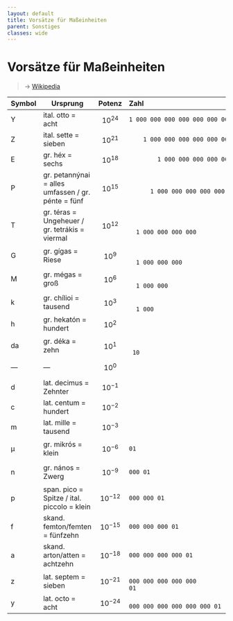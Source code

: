```yaml
---
layout: default
title: Vorsätze für Maßeinheiten
parent: Sonstiges
classes: wide
---
```


<!-- Mathjax Support -->
<script type="text/javascript" async
  src="https://cdn.mathjax.org/mathjax/latest/MathJax.js?config=TeX-MML-AM_CHTML">
</script>


# Vorsätze für Maßeinheiten

> → [Wikipedia](https://de.wikipedia.org/wiki/Vors%C3%A4tze_f%C3%BCr_Ma%C3%9Feinheiten)


| Symbol | Ursprung                                           | Potenz       | Zahl                                                         | Wort                                                         | Name  |
| ------ | -------------------------------------------------- | ------------ | :----------------------------------------------------------- | ------------------------------------------------------------ | ----- |
| Y      | ital. otto = acht                                  | $$10^{24}$$  | <code>1 000 000 000 000 000 000 000 000<span style="visibility:hidden;">0,000 000 000 000 000 000 000 1</span></code> | [Quadrillion](https://de.wikipedia.org/wiki/Quadrillion)     | Yotta |
| Z      | ital. sette = sieben                               | $$10^{21}$$  | <code><span style="visibility:hidden;">0,00</span>1 000 000 000 000 000 000 000<span style="visibility:hidden;">0,000 000 000 000 000 000 000 1</span></code> | [Trilliarde](https://de.wikipedia.org/wiki/Zahlennamen)      | Zetta |
| E      | gr. héx = sechs                                    | $$10^{18}$$  | <code><span style="visibility:hidden;">0,000 00</span>1 000 000 000 000 000 000<span style="visibility:hidden;">0,000 000 000 000 000 000 000 1</span></code> | [Trillion](https://de.wikipedia.org/wiki/Trillion)           | Exa   |
| P      | gr. petannýnai = alles umfassen / gr. pénte = fünf | $$10^{15}$$  | <code><span style="visibility:hidden;">0,000 000 00</span>1 000 000 000 000 000<span style="visibility:hidden;">0,000 000 000 000 000 000 000 1</span></code> | [Billiarde](https://de.wikipedia.org/wiki/Billiarde)         | Peta  |
| T      | gr. téras = Ungeheuer / gr. tetrákis = viermal     | $$10^{12}$$  | <code><span style="visibility:hidden;">0,000 000 000 00</span>1 000 000 000 000<span style="visibility:hidden;">0,000 000 000 000 000 000 000 1</span></code> | [Billion](https://de.wikipedia.org/wiki/Billion)             | Tera  |
| G      | gr. gígas = Riese                                  | $$10^{9}$$   | <code><span style="visibility:hidden;">0,000 000 000 000 00</span>1 000 000 000<span style="visibility:hidden;">0,000 000 000 000 000 000 000 1</span></code> | [Milliarde](https://de.wikipedia.org/wiki/Milliarde)         | Giga  |
| M      | gr. mégas = groß                                   | $$10^{6}$$   | <code><span style="visibility:hidden;">0,000 000 000 000 000 00</span>1 000 000<span style="visibility:hidden;">0,000 000 000 000 000 000 000 1</span></code> | [Million](https://de.wikipedia.org/wiki/Million)             | Mega  |
| k      | gr. chílioi = tausend                              | $$10^{3}$$   | <code><span style="visibility:hidden;">0,000 000 000 000 000 000 00</span>1 000<span style="visibility:hidden;">0,000 000 000 000 000 000 000 1</span></code> | [Tausend](https://de.wikipedia.org/wiki/Tausend)             | Kilo  |
| h      | gr. hekatón = hundert                              | $$10^{2}$$   | <code><span style="visibility:hidden;">N0,000 000 000 000 000 000 000</span>100<span style="visibility:hidden;">0,000 000 000 000 000 000 000 1</span></code> | [Hundert](https://de.wikipedia.org/wiki/Hundert)             | Hekto |
| da     | gr. déka = zehn                                    | $$10^{1}$$   | <code><span style="visibility:hidden;">0,000 000 000 000 000 000 000 0</span>10<span style="visibility:hidden;">0,000 000 000 000 000 000 000 1</span></code> | [Zehn](https://de.wikipedia.org/wiki/Zehn)                   | Deka  |
| —      | —                                                  | $$10^{0}$$   | <code><span style="visibility:hidden;">0,000 000 000 000 000 000 000 00</span>1<span style="visibility:hidden;">0,000 000 000 000 000 000 000 0</span></code> | [Eins](https://de.wikipedia.org/wiki/Eins)                   | —     |
| d      | lat. decimus = Zehnter                             | $$10^{−1}$$  | <code><span style="visibility:hidden;">0,000 000 000 000 000 000 000 01</span>0.1<span style="visibility:hidden;">0,000 000 000 000 000 000 000</span></code> | [Zehntel](https://de.wikipedia.org/wiki/Zehntel)             | Dezi  |
| c      | lat. centum = hundert                              | $$10^{−2}$$  | <code><span style="visibility:hidden;">0,000 000 000 000 000 000 000 01</span>0.01<span style="visibility:hidden;">0,000 000 000 000 000 000 00</span></code> | [Hundertstel](https://de.wikipedia.org/wiki/Prozent)         | Zenti |
| m      | lat. mille = tausend                               | $$10^{−3}$$  | <code><span style="visibility:hidden;">0,000 000 000 000 000 000 000 01</span>0.001<span style="visibility:hidden;">0,000 000 000 000 000 000 0</span></code> | [Tausendstel](https://de.wikipedia.org/wiki/Promille)        | Milli |
| μ      | gr. mikrós = klein                                 | $$10^{−6}$$  | <code><span style="visibility:hidden;">0,000 000 000 000 000 000 000 01</span>0.000 01<span style="visibility:hidden;">0,000 000 000 000 00 000</span></code> | [Millionstel](https://de.wikipedia.org/wiki/Parts_per_million) | Mikro |
| n      | gr. nános = Zwerg                                  | $$10^{−9}$$  | <code><span style="visibility:hidden;">0,000 000 000 000 000 000 000 01</span>0.000 000 01<span style="visibility:hidden;">0,000 000 000 000 00</span></code> | [Milliardstel](https://de.wikipedia.org/wiki/Milliardstel)   | Nano  |
| p      | span. pico = Spitze / ital. piccolo = klein        | $$10^{−12}$$ | <code><span style="visibility:hidden;">0,000 000 000 000 000 000 000 01</span>0.000 000 000 01<span style="visibility:hidden;">0,000 000 000 00</span></code> | [Billionstel](https://de.wikipedia.org/wiki/Zehnerpotenz#Die_Zehnerpotenzen) | Piko  |
| f      | skand. femton/femten = fünfzehn                    | $$10^{−15}$$ | <code><span style="visibility:hidden;">0,000 000 000 000 000 000 000 01</span>0.000 000 000 000 01<span style="visibility:hidden;">0,000 000 00</span></code> | [Billiardstel](https://de.wikipedia.org/wiki/Billiardstel)   | Femto |
| a      | skand. arton/atten = achtzehn                      | $$10^{−18}$$ | <code><span style="visibility:hidden;">0,000 000 000 000 000 000 000 01</span>0.000 000 000 000 000 01<span style="visibility:hidden;">0,000 00</span></code> | [Trillionstel](https://de.wikipedia.org/wiki/Zehnerpotenz#Die_Zehnerpotenzen) | Atto  |
| z      | lat. septem = sieben                               | $$10^{−21}$$ | <code><span style="visibility:hidden;">0,000 000 000 000 000 000 000 01</span>0.000 000 000 000 000 000 01<span style="visibility:hidden;">0,00</span></code> | [Trilliardstel](https://de.wikipedia.org/wiki/Trilliardstel) | Zepto |
| y      | lat. octo = acht                                   | $$10^{−24}$$ | <code><span style="visibility:hidden;">0,000 000 000 000 000 000 000 01</span>0.000 000 000 000 000 000 000 01</code> | [Quadrillionstel](https://de.wikipedia.org/wiki/Quadrillionstel) | Yokto |
